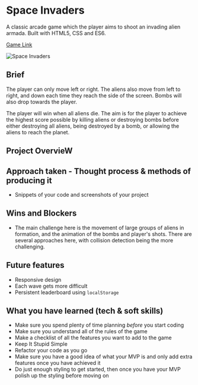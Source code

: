 # Space Invaders

A classic arcade game which the player aims to shoot an invading alien armada. Built with HTML5, CSS and ES6.

[Game Link](https://franciscofhdias.github.io/ProjectOne/) 

![Space Invaders](https://user-images.githubusercontent.com/49660544/61526596-99eba000-aa12-11e9-88b7-14152face7e5.gif)

## Brief

The player can only move left or right. The aliens also move from left to right, and down each time they reach the side of the screen. Bombs will also drop towards the player.

The player will win when all aliens die. The aim is for the player to achieve the highest score possible by killing aliens or destroying bombs before either destroying all aliens, being destroyed by a bomb, or allowing the aliens to reach the planet.

## Project OvervieW

## Approach taken - Thought process & methods of producing it
* Snippets of your code and screenshots of your project

## Wins and Blockers
* The main challenge here is the movement of large groups of aliens in formation, and the animation of the bombs and player's shots. There are several approaches here, with collision detection being the more challenging.


## Future features
* Responsive design
* Each wave gets more difficult
* Persistent leaderboard using `localStorage`

## What you have learned (tech & soft skills)
* Make sure you spend plenty of time planning _before_ you start coding
* Make sure you understand all of the rules of the game
* Make a checklist of all the features you want to add to the game
* Keep It Stupid Simple
* Refactor your code as you go
* Make sure you have a good idea of what your MVP is and only add extra features once you have achieved it
* Do just enough styling to get started, then once you have your MVP polish up the styling before moving on

